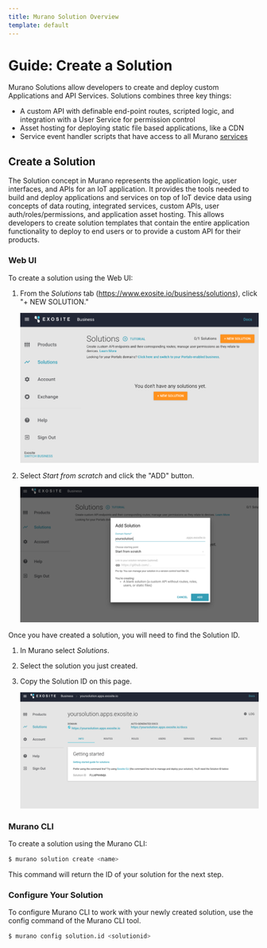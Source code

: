 ```yaml
---
title: Murano Solution Overview
template: default
---
```


# Guide: Create a Solution

Murano Solutions allow developers to create and deploy custom Applications and API Services.  Solutions combines three key things:
* A custom API with definable end-point routes, scripted logic, and integration with a User Service for permission control
* Asset hosting for deploying static file based applications, like a CDN
* Service event handler scripts that have access to all Murano [services](/reference/services)

## Create a Solution

The Solution concept in Murano represents the application logic, user interfaces, and APIs for an IoT application. It provides the tools needed to build and deploy applications and services on top of IoT device data using concepts of data routing, integrated services, custom APIs, user auth/roles/permissions, and application asset hosting. This allows developers to create solution templates that contain the entire application functionality to deploy to end users or to provide a custom API for their products. 

### Web UI

To create a solution using the Web UI:

1. From the *Solutions* tab (https://www.exosite.io/business/solutions), click "+ NEW SOLUTION." 

   ![new solution](/tutorials/hvac-tutorial/assets/new_solution.png)

2. Select *Start from scratch* and click the "ADD" button.

   ![new solution](/tutorials/hvac-tutorial/assets/new_solution_popup.png)

Once you have created a solution, you will need to find the Solution ID.

1. In Murano select *Solutions*.

2. Select the solution you just created.

3. Copy the Solution ID on this page.

   ![solutions tab](/tutorials/hvac-tutorial/assets/solutions_tab.png)

### Murano CLI

To create a solution using the Murano CLI:

```sh
$ murano solution create <name>
```

This command will return the ID of your solution for the next step.

### Configure Your Solution

To configure Murano CLI to work with your newly created solution, use the config command of the Murano CLI tool.

```sh
$ murano config solution.id <solutionid>
```
